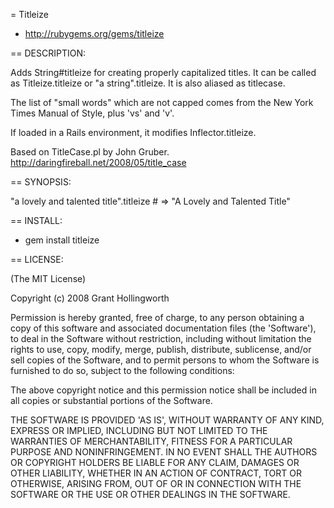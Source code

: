 = Titleize

* http://rubygems.org/gems/titleize

== DESCRIPTION:

Adds String#titleize for creating properly capitalized titles.
It can be called as Titleize.titleize or "a string".titleize. It is also
aliased as titlecase.

The list of "small words" which are not capped comes from the New York Times 
Manual of Style, plus 'vs' and 'v'.

If loaded in a Rails environment, it modifies Inflector.titleize.

Based on TitleCase.pl by John Gruber.
http://daringfireball.net/2008/05/title_case

== SYNOPSIS:

  "a lovely and talented title".titleize # => "A Lovely and Talented Title"

== INSTALL:

* gem install titleize

== LICENSE:

(The MIT License)

Copyright (c) 2008 Grant Hollingworth

Permission is hereby granted, free of charge, to any person obtaining
a copy of this software and associated documentation files (the
'Software'), to deal in the Software without restriction, including
without limitation the rights to use, copy, modify, merge, publish,
distribute, sublicense, and/or sell copies of the Software, and to
permit persons to whom the Software is furnished to do so, subject to
the following conditions:

The above copyright notice and this permission notice shall be
included in all copies or substantial portions of the Software.

THE SOFTWARE IS PROVIDED 'AS IS', WITHOUT WARRANTY OF ANY KIND,
EXPRESS OR IMPLIED, INCLUDING BUT NOT LIMITED TO THE WARRANTIES OF
MERCHANTABILITY, FITNESS FOR A PARTICULAR PURPOSE AND NONINFRINGEMENT.
IN NO EVENT SHALL THE AUTHORS OR COPYRIGHT HOLDERS BE LIABLE FOR ANY
CLAIM, DAMAGES OR OTHER LIABILITY, WHETHER IN AN ACTION OF CONTRACT,
TORT OR OTHERWISE, ARISING FROM, OUT OF OR IN CONNECTION WITH THE
SOFTWARE OR THE USE OR OTHER DEALINGS IN THE SOFTWARE.
